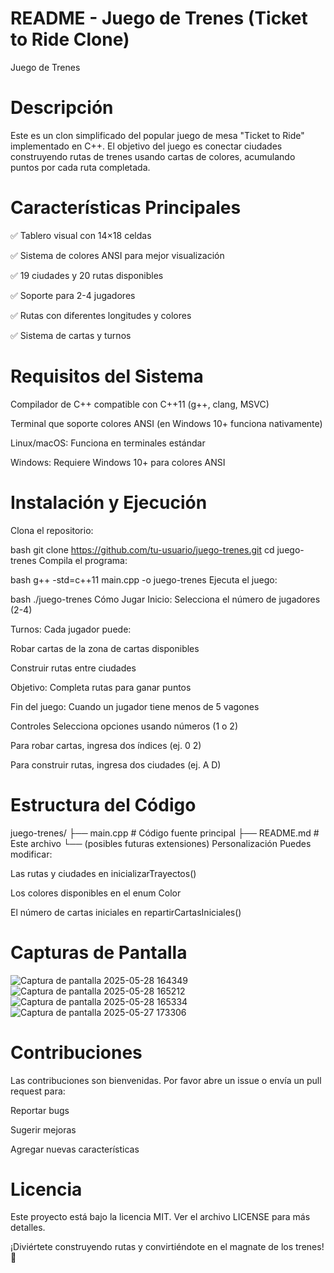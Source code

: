 # README - Juego de Trenes (Ticket to Ride Clone)
Juego de Trenes <!-- Puedes reemplazar esto con una imagen real de tu juego -->

# Descripción
Este es un clon simplificado del popular juego de mesa "Ticket to Ride" implementado en C++. El objetivo del juego es conectar ciudades construyendo rutas de trenes usando cartas de colores, acumulando puntos por cada ruta completada.

# Características Principales
✅ Tablero visual con 14×18 celdas

✅ Sistema de colores ANSI para mejor visualización

✅ 19 ciudades y 20 rutas disponibles

✅ Soporte para 2-4 jugadores

✅ Rutas con diferentes longitudes y colores

✅ Sistema de cartas y turnos

# Requisitos del Sistema
Compilador de C++ compatible con C++11 (g++, clang, MSVC)

Terminal que soporte colores ANSI (en Windows 10+ funciona nativamente)

Linux/macOS: Funciona en terminales estándar

Windows: Requiere Windows 10+ para colores ANSI

# Instalación y Ejecución
Clona el repositorio:

bash
git clone https://github.com/tu-usuario/juego-trenes.git
cd juego-trenes
Compila el programa:

bash
g++ -std=c++11 main.cpp -o juego-trenes
Ejecuta el juego:

bash
./juego-trenes
Cómo Jugar
Inicio: Selecciona el número de jugadores (2-4)

Turnos: Cada jugador puede:

Robar cartas de la zona de cartas disponibles

Construir rutas entre ciudades

Objetivo: Completa rutas para ganar puntos

Fin del juego: Cuando un jugador tiene menos de 5 vagones

Controles
Selecciona opciones usando números (1 o 2)

Para robar cartas, ingresa dos índices (ej. 0 2)

Para construir rutas, ingresa dos ciudades (ej. A D)

# Estructura del Código
juego-trenes/
├── main.cpp          # Código fuente principal
├── README.md         # Este archivo
└── (posibles futuras extensiones)
Personalización
Puedes modificar:

Las rutas y ciudades en inicializarTrayectos()

Los colores disponibles en el enum Color

El número de cartas iniciales en repartirCartasIniciales()

# Capturas de Pantalla
![Captura de pantalla 2025-05-28 164349](https://github.com/user-attachments/assets/6a7697ec-d70b-4c36-8049-faac95f57759)
![Captura de pantalla 2025-05-28 165212](https://github.com/user-attachments/assets/28a0633c-207d-4f6b-91c7-787b7de696fe)
![Captura de pantalla 2025-05-28 165334](https://github.com/user-attachments/assets/ae2def8e-9d4d-47f6-99ea-958603dd766e)
![Captura de pantalla 2025-05-27 173306](https://github.com/user-attachments/assets/5b7cad92-8bd5-4b31-a6f2-36893a66747b)


# Contribuciones
Las contribuciones son bienvenidas. Por favor abre un issue o envía un pull request para:

Reportar bugs

Sugerir mejoras

Agregar nuevas características

# Licencia
Este proyecto está bajo la licencia MIT. Ver el archivo LICENSE para más detalles.

¡Diviértete construyendo rutas y convirtiéndote en el magnate de los trenes! 🚂
